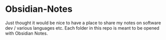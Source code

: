 # Obsidian-Notes
Just thought it would be nice to have a place to share my notes on software dev / various languages etc.
Each folder in this repo is meant to be opened with Obsidian Notes. 
